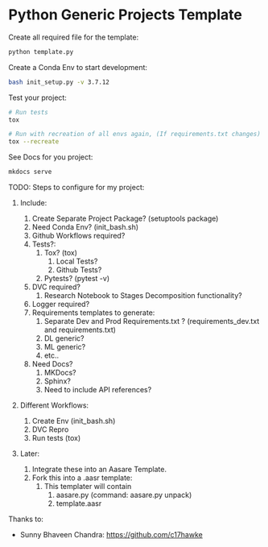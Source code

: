 # Python Generic Projects Template

Create all required file for the template:
```bash
python template.py
```

Create a Conda Env to start development:
```bash
bash init_setup.py -v 3.7.12
```

Test your project:
```bash
# Run tests
tox

# Run with recreation of all envs again, (If requirements.txt changes)
tox --recreate
```

See Docs for you project:
```bash
mkdocs serve
```

TODO: Steps to configure for my project:
1) Include:
   1) Create Separate Project Package? (setuptools package)
   2) Need Conda Env? (init_bash.sh)
   3) Github Workflows required?
   4) Tests?:
      1) Tox? (tox)
         1) Local Tests?
         2) Github Tests?
      2) Pytests? (pytest -v)
   5) DVC required?
      1) Research Notebook to Stages Decomposition functionality?
   6) Logger required?
   7) Requirements templates to generate:
      1) Separate Dev and Prod Requirements.txt ? (requirements_dev.txt and requirements.txt)
      2) DL generic?
      3) ML generic?
      4) etc..
   8) Need Docs?
      1) MKDocs?
      2) Sphinx?
      3) Need to include API references?
   
2) Different Workflows:
   1) Create Env (init_bash.sh)
   2) DVC Repro
   3) Run tests (tox)


3) Later:
   1) Integrate these into an Aasare Template.
   2) Fork this into a .aasr template:
      1) This templater will contain 
         1) aasare.py (command: aasare.py unpack)
         2) template.aasr

Thanks to:
- Sunny Bhaveen Chandra: <https://github.com/c17hawke>